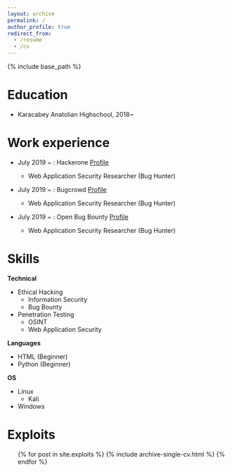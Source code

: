 ```yaml
---
layout: archive
permalink: /
author_profile: true
redirect_from:
  - /resume
  - /cv
---
```


{% include base_path %}

Education
======
* Karacabey Anatolian Highschool, 2018~



Work experience
======

* July 2019 ~ : Hackerone [Profile](https://hackerone.com/zunfixe)
  - Web Application Security Researcher (Bug Hunter)

* July 2019 ~ : Bugcrowd [Profile](https://bugcrowd.com/zunfixe)
  - Web Application Security Researcher (Bug Hunter)

* July 2019 ~ : Open Bug Bounty [Profile](https://www.openbugbounty.org/researchers/MertC/)
  - Web Application Security Researcher (Bug Hunter)


Skills
======
**Technical**
* Ethical Hacking
  * Information Security
  * Bug Bounty
* Penetration Testing
  * OSINT
  * Web Application Security

**Languages**
* HTML (Beginner)
* Python (Beginner)

**OS**
* Linux 
  * Kali
* Windows




  
Exploits
======
  <ul>{% for post in site.exploits %}
    {% include archive-single-cv.html %}
  {% endfor %}</ul>


